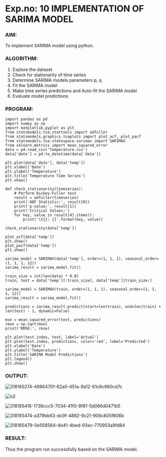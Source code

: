 # Exp.no: 10   IMPLEMENTATION OF SARIMA MODEL

### AIM:
To implement SARIMA model using python.
### ALGORITHM:
1. Explore the dataset
2. Check for stationarity of time series
3. Determine SARIMA models parameters p, q
4. Fit the SARIMA model
5. Make time series predictions and Auto-fit the SARIMA model
6. Evaluate model predictions
### PROGRAM:

```
import pandas as pd
import numpy as np
import matplotlib.pyplot as plt
from statsmodels.tsa.stattools import adfuller
from statsmodels.graphics.tsaplots import plot_acf, plot_pacf
from statsmodels.tsa.statespace.sarimax import SARIMAX
from sklearn.metrics import mean_squared_error
data = pd.read_csv('Temperature.csv')
data['date'] = pd.to_datetime(data['date'])

plt.plot(data['date'], data['temp'])
plt.xlabel('Date')
plt.ylabel('Temperature')
plt.title('Temperature Time Series')
plt.show()

def check_stationarity(timeseries):
    # Perform Dickey-Fuller test
    result = adfuller(timeseries)
    print('ADF Statistic:', result[0])
    print('p-value:', result[1])
    print('Critical Values:')
    for key, value in result[4].items():
        print('\t{}: {}'.format(key, value))

check_stationarity(data['temp'])

plot_acf(data['temp'])
plt.show()
plot_pacf(data['temp'])
plt.show()

sarima_model = SARIMAX(data['temp'], order=(1, 1, 1), seasonal_order=(1, 1, 1, 12))
sarima_result = sarima_model.fit()

train_size = int(len(data) * 0.8)
train, test = data['temp'][:train_size], data['temp'][train_size:]

sarima_model = SARIMAX(train, order=(1, 1, 1), seasonal_order=(1, 1, 1, 12))
sarima_result = sarima_model.fit()

predictions = sarima_result.predict(start=len(train), end=len(train) + len(test) - 1, dynamic=False)

mse = mean_squared_error(test, predictions)
rmse = np.sqrt(mse)
print('RMSE:', rmse)

plt.plot(test.index, test, label='Actual')
plt.plot(test.index, predictions, color='red', label='Predicted')
plt.xlabel('Date')
plt.ylabel('Temperature')
plt.title('SARIMA Model Predictions')
plt.legend()
plt.show()
```

### OUTPUT:

![318165274-49964701-62a0-451a-9a12-61c6c960cd7c](https://github.com/LokeshRajamani/TSA_EXP10/assets/120544804/f0fdeb40-52d8-48b5-b4e8-0c0033a74580)


![o2](https://github.com/LokeshRajamani/TSA_EXP10/assets/120544804/3f0ed58d-f0be-43bf-a41c-890491f6f2eb)



![318165416-1738ccc5-7034-41f0-8f61-5d066d0471b5](https://github.com/LokeshRajamani/TSA_EXP10/assets/120544804/530cd699-f9e1-490a-b248-4cbc63f7c945)


![318165474-a379bb63-dc9f-4882-9c21-906c805f806b](https://github.com/LokeshRajamani/TSA_EXP10/assets/120544804/a9a698b2-7eb4-4884-94b3-7d4d2d870479)


![318165479-0e558564-4b41-4bed-93ec-770953a9fd84](https://github.com/LokeshRajamani/TSA_EXP10/assets/120544804/3133afd3-be9e-41d5-b429-47baa6102f50)



### RESULT:
Thus the program run successfully based on the SARIMA model.
